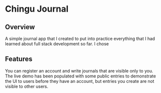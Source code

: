 # Chingu Journal
## Overview
A simple journal app that I created to put into practice everything that I had learned about full stack development so far. I chose
## Features
You can register an account and write journals that are visible only to you. The live demo has been populated with some public entries to demonstrate the UI to users before they have an account, but entries you create are not visible to other users.
